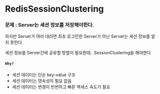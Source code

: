 # RedisSessionClustering

### 문제 : Server는 세션 정보를 저장해야한다.

하지만 Server가 여러 대라면 최초 로그인한 Server가 아닌 Server는 세션 정보를 알지 못한다

세션 정보를 Server간에 공유할 방법이 필요한데.. SessionClustering을 해야한다

#### `Why?`

- 세션 데이터는 단순 key-value 구조
- 세션 데이터는 영속성이 필요 없음
- 세션 데이터는 변경이 빈번하고 빠른 액세스 속도가 필요


